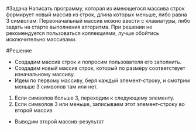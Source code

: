 #Задача
Написать программу, которая из имеющегося массива строк формирует новый массив из строк, длина которых меньше, либо равна 3 символам. Первоначальный массив можно ввести с клавиатуры, либо задать на старте выполнения алгоритма. При решении не рекомендуется пользоваться коллекциями, лучше обойтись исключительно массивами.

#Решение
* Создадим массив строк и попросим пользователя его заполнить.
* Создадим новый массив строк, который по размеру соответствует изначальному массиву.
* Идем по первому массиву, беря каждый элемент-строку, и смотрим меньше 3 символов там или нет.
1. Если символов больше 3, переходим к следующему элементу.
2. Если символов 3 или меньше, записываем этот элемент-строку во второй массив
* Выводим второй массив-результат